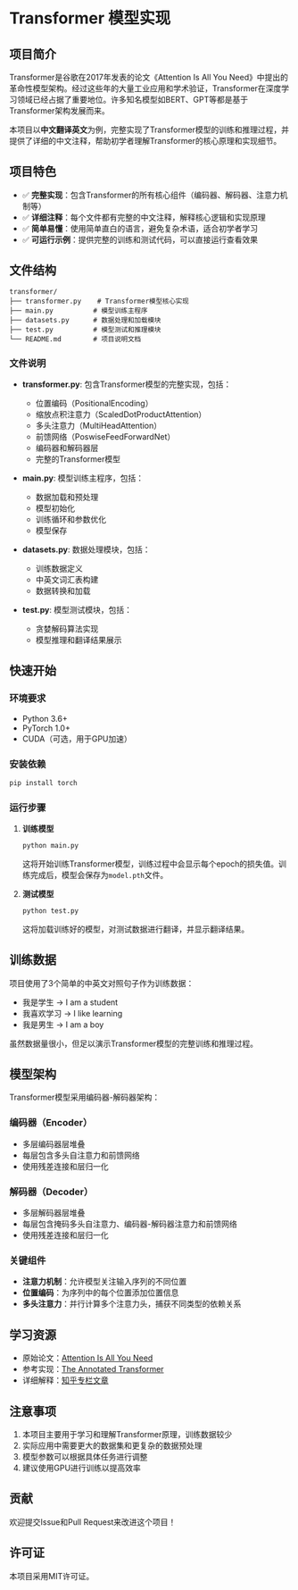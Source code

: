 # Transformer 模型实现

## 项目简介

Transformer是谷歌在2017年发表的论文《Attention Is All You Need》中提出的革命性模型架构。经过这些年的大量工业应用和学术验证，Transformer在深度学习领域已经占据了重要地位。许多知名模型如BERT、GPT等都是基于Transformer架构发展而来。

本项目以**中文翻译英文**为例，完整实现了Transformer模型的训练和推理过程，并提供了详细的中文注释，帮助初学者理解Transformer的核心原理和实现细节。

## 项目特色

- ✅ **完整实现**：包含Transformer的所有核心组件（编码器、解码器、注意力机制等）
- ✅ **详细注释**：每个文件都有完整的中文注释，解释核心逻辑和实现原理
- ✅ **简单易懂**：使用简单直白的语言，避免复杂术语，适合初学者学习
- ✅ **可运行示例**：提供完整的训练和测试代码，可以直接运行查看效果

## 文件结构

```
transformer/
├── transformer.py    # Transformer模型核心实现
├── main.py          # 模型训练主程序
├── datasets.py      # 数据处理和加载模块
├── test.py          # 模型测试和推理模块
└── README.md        # 项目说明文档
```

### 文件说明

- **transformer.py**: 包含Transformer模型的完整实现，包括：
  - 位置编码（PositionalEncoding）
  - 缩放点积注意力（ScaledDotProductAttention）
  - 多头注意力（MultiHeadAttention）
  - 前馈网络（PoswiseFeedForwardNet）
  - 编码器和解码器层
  - 完整的Transformer模型

- **main.py**: 模型训练主程序，包括：
  - 数据加载和预处理
  - 模型初始化
  - 训练循环和参数优化
  - 模型保存

- **datasets.py**: 数据处理模块，包括：
  - 训练数据定义
  - 中英文词汇表构建
  - 数据转换和加载

- **test.py**: 模型测试模块，包括：
  - 贪婪解码算法实现
  - 模型推理和翻译结果展示

## 快速开始

### 环境要求

- Python 3.6+
- PyTorch 1.0+
- CUDA（可选，用于GPU加速）

### 安装依赖

```bash
pip install torch
```

### 运行步骤

1. **训练模型**
   ```bash
   python main.py
   ```
   这将开始训练Transformer模型，训练过程中会显示每个epoch的损失值。训练完成后，模型会保存为`model.pth`文件。

2. **测试模型**
   ```bash
   python test.py
   ```
   这将加载训练好的模型，对测试数据进行翻译，并显示翻译结果。

## 训练数据

项目使用了3个简单的中英文对照句子作为训练数据：

- 我是学生 → I am a student
- 我喜欢学习 → I like learning
- 我是男生 → I am a boy

虽然数据量很小，但足以演示Transformer模型的完整训练和推理过程。

## 模型架构

Transformer模型采用编码器-解码器架构：

### 编码器（Encoder）
- 多层编码器层堆叠
- 每层包含多头自注意力和前馈网络
- 使用残差连接和层归一化

### 解码器（Decoder）
- 多层解码器层堆叠
- 每层包含掩码多头自注意力、编码器-解码器注意力和前馈网络
- 使用残差连接和层归一化

### 关键组件
- **注意力机制**：允许模型关注输入序列的不同位置
- **位置编码**：为序列中的每个位置添加位置信息
- **多头注意力**：并行计算多个注意力头，捕获不同类型的依赖关系

## 学习资源

- 原始论文：[Attention Is All You Need](https://arxiv.org/abs/1706.03762)
- 参考实现：[The Annotated Transformer](http://nlp.seas.harvard.edu/2018/04/03/attention.html)
- 详细解释：[知乎专栏文章](https://zhuanlan.zhihu.com/p/403433120)

## 注意事项

1. 本项目主要用于学习和理解Transformer原理，训练数据较少
2. 实际应用中需要更大的数据集和更复杂的数据预处理
3. 模型参数可以根据具体任务进行调整
4. 建议使用GPU进行训练以提高效率

## 贡献

欢迎提交Issue和Pull Request来改进这个项目！

## 许可证

本项目采用MIT许可证。

